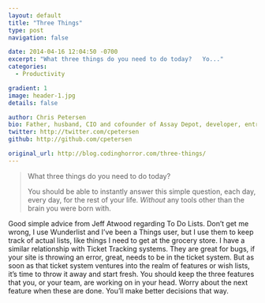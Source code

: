 ```yaml
---
layout: default
title: "Three Things"
type: post
navigation: false

date: 2014-04-16 12:04:50 -0700
excerpt: "What three things do you need to do today?   Yo..."
categories:
  - Productivity

gradient: 1
image: header-1.jpg
details: false

author: Chris Petersen
bio: Father, husband, CIO and cofounder of Assay Depot, developer, entrepreneur and technologist.
twitter: http://twitter.com/cpetersen
github: http://github.com/cpetersen

original_url: http://blog.codinghorror.com/three-things/
---
```





 > 

 > 

 >  What three things do you need to do today? 
 > 
 >  You should be able to instantly answer this simple question, each day, every day, for the rest of your life. *Without* any tools other than the brain you were born with. 

 Good simple advice from Jeff Atwood regarding To Do Lists. Don’t get me wrong, I use Wunderlist and I’ve been a Things user, but I use them to keep track of actual lists, like things I need to get at the grocery store. I have a similar relationship with Ticket Tracking systems. They are great for bugs, if your site is throwing an error, great, needs to be in the ticket system. But as soon as that ticket system ventures into the realm of features or wish lists, it’s time to throw it away and start fresh. You should keep the three features that you, or your team, are working on in your head. Worry about the next feature when these are done. You’ll make better decisions that way. 

 
